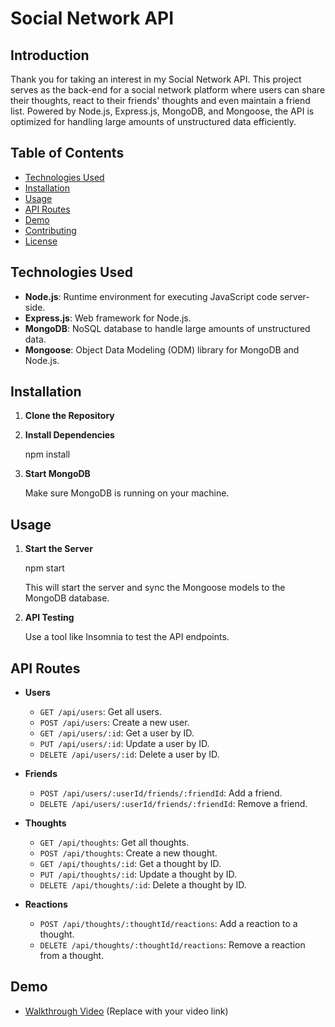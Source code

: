# Social Network API

## Introduction

Thank you for taking an interest in my Social Network API. This project serves as the back-end for a social network platform where users can share their thoughts, react to their friends' thoughts and even maintain a friend list. Powered by Node.js, Express.js, MongoDB, and Mongoose, the API is optimized for handling large amounts of unstructured data efficiently.

## Table of Contents

- [Technologies Used](#technologies-used)
- [Installation](#installation)
- [Usage](#usage)
- [API Routes](#api-routes)
- [Demo](#demo)
- [Contributing](#contributing)
- [License](#license)

## Technologies Used

- **Node.js**: Runtime environment for executing JavaScript code server-side.
- **Express.js**: Web framework for Node.js.
- **MongoDB**: NoSQL database to handle large amounts of unstructured data.
- **Mongoose**: Object Data Modeling (ODM) library for MongoDB and Node.js.

## Installation

1. **Clone the Repository**

2. **Install Dependencies**

    npm install

3. **Start MongoDB**

    Make sure MongoDB is running on your machine.

## Usage

1. **Start the Server**

    npm start
 

    This will start the server and sync the Mongoose models to the MongoDB database.

2. **API Testing**

    Use a tool like Insomnia to test the API endpoints.

## API Routes

- **Users**
  - `GET /api/users`: Get all users.
  - `POST /api/users`: Create a new user.
  - `GET /api/users/:id`: Get a user by ID.
  - `PUT /api/users/:id`: Update a user by ID.
  - `DELETE /api/users/:id`: Delete a user by ID.

- **Friends**
  - `POST /api/users/:userId/friends/:friendId`: Add a friend.
  - `DELETE /api/users/:userId/friends/:friendId`: Remove a friend.

- **Thoughts**
  - `GET /api/thoughts`: Get all thoughts.
  - `POST /api/thoughts`: Create a new thought.
  - `GET /api/thoughts/:id`: Get a thought by ID.
  - `PUT /api/thoughts/:id`: Update a thought by ID.
  - `DELETE /api/thoughts/:id`: Delete a thought by ID.

- **Reactions**
  - `POST /api/thoughts/:thoughtId/reactions`: Add a reaction to a thought.
  - `DELETE /api/thoughts/:thoughtId/reactions`: Remove a reaction from a thought.

## Demo

- [Walkthrough Video](#) (Replace with your video link)




